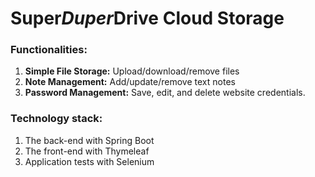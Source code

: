 # Super*Duper*Drive Cloud Storage

### Functionalities: 
1. **Simple File Storage:** Upload/download/remove files
2. **Note Management:** Add/update/remove text notes
3. **Password Management:** Save, edit, and delete website credentials.  

### Technology stack: 
1. The back-end with Spring Boot
2. The front-end with Thymeleaf
3. Application tests with Selenium
